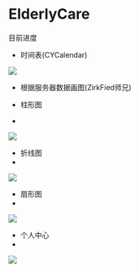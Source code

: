 # ElderlyCare
目前进度
- 时间表(CYCalendar)

![](https://github.com/Turf-z/Library-ElderlyCare/blob/master/1.png)

- 根据服务器数据画图(ZirkFied师兄)

- 柱形图
- 
![](https://github.com/Turf-z/Library-ElderlyCare/blob/master/2.png)

- 折线图
- 
![](https://github.com/Turf-z/Library-ElderlyCare/blob/master/3.png)

- 扇形图
- 
![](https://github.com/Turf-z/Library-ElderlyCare/blob/master/4.png)


- 个人中心
- 
![](https://github.com/Turf-z/Library-ElderlyCare/blob/master/5.png)
